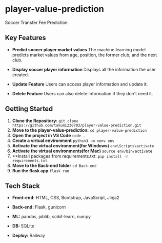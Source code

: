 # player-value-prediction
Soccer Transfer Fee Prediction

## Key Features

- **Predict soccer player market values** The machine learning model predicts market values from age, position, the former club, and the next club.

- **Display soccer player information** Displays all the information the user created.

- **Update Feature** Users can access player information and update it.

- **Delete Feature** Users can also delete information if they don't need it. 

  
## Getting Started
1. **Clone the Repository:** `git clone https://github.com/takumi230703/player-value-prediction.git`
2. **Move to the player-value-prediction:** `cd player-value-prediction`
3. **Open the project in VS Code** `code .`
4. **Create a virtual environment** `python3 -m venv env`
5. **Activate the virtual environment(for Windows)** `env\Scripts\activate`
6. **Activate the virtual environments(for Mac)** `source env/bin/activate`
7. **Install packages from requirements.txt: `pip install -r requirements.txt`
8. **Move to the Back-end folder** `cd Back-end`
9. **Run the flask app** `flask run`

## Tech Stack

- **Front-end:** HTML, CSS, Bootstrap, JavaScript, Jinja2

- **Back-end:** Flask, gunicorn

- **ML:** pandas, joblib, scikit-learn, numpy

- **DB:** SQLite

- **Deploy:** Railway
